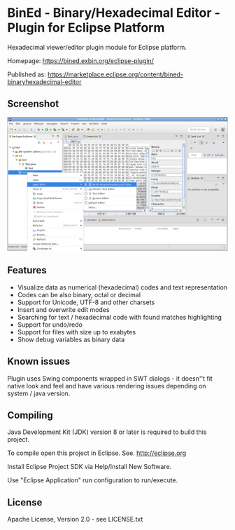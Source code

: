 BinEd - Binary/Hexadecimal Editor - Plugin for Eclipse Platform
===============================================================

Hexadecimal viewer/editor plugin module for Eclipse platform.

Homepage: https://bined.exbin.org/eclipse-plugin/  

Published as: https://marketplace.eclipse.org/content/bined-binaryhexadecimal-editor  

Screenshot
----------

![BinEd-Editor Screenshot](images/bined-eclipse-screenshot.png?raw=true)

Features
--------

  * Visualize data as numerical (hexadecimal) codes and text representation
  * Codes can be also binary, octal or decimal
  * Support for Unicode, UTF-8 and other charsets
  * Insert and overwrite edit modes
  * Searching for text / hexadecimal code with found matches highlighting
  * Support for undo/redo
  * Support for files with size up to exabytes
  * Show debug variables as binary data

Known issues
------------

Plugin uses Swing components wrapped in SWT dialogs - it doesn''t fit native look and feel and have various rendering issues depending on system / java version. 

Compiling
---------

Java Development Kit (JDK) version 8 or later is required to build this project.

To compile open this project in Eclipse. See. http://eclipse.org

Install Eclipse Project SDK via Help/Install New Software.

Use "Eclipse Application" run configuration to run/execute.

License
-------

Apache License, Version 2.0 - see LICENSE.txt
